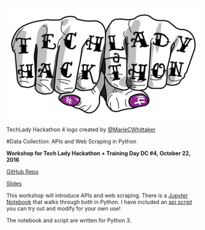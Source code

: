 <img src="./img/tlh4.jpg" alt="Drawing" style="width: 700px;" align="center"/> 

TechLady Hackathon 4 logo created by [@MarieCWhittaker](https://twitter.com/MarieCWhittaker)

#Data Collection: APIs and Web Scraping in Python 

**Workshop for Tech Lady Hackathon + Training Day DC #4, October 22, 2016**
 
[GitHub Repo](https://github.com/nd1/tlh4_workshop)

[Slides](https://nd1.github.io/tlh4_workshop/#/)

This workshop will introduce APIs and web scraping. There is a [Jupyter Notebook](https://github.com/nd1/tlh4_workshop/blob/master/workshop_notebook.ipynb) that walks through both in Python. I have included an [api script](https://github.com/nd1/tlh4_workshop/tree/master/api) you can try out and modify for your own use!

The notebook and script are written for Python 3.

